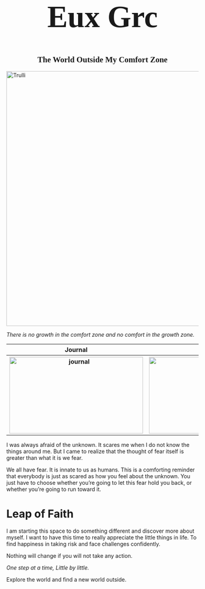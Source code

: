 <html>
<body>
  
<h1 style="font-size:80px;font-family:Quiska;text-align:center">Eux Grc</h1>

<h2 style="font-family:Mahoni Free Personal Use;text-align:center">The World Outside My Comfort Zone</h2> 
</body>
  
  
<img src="https://scontent.fmnl9-1.fna.fbcdn.net/v/t1.0-9/p720x720/83097508_627735004663166_2889125973469429760_o.jpg?_nc_cat=101&_nc_sid=dd9801&_nc_eui2=AeEpYYkk6sN5thIQnaT4Cu6Hop3RM-xiXZOindEz7GJdk2Bg9BskkY4fpStFZLKSzWe3IMv9W-kfyxtGjMxVGghR&_nc_ohc=K5DNAgJjUmQAX8BzH9l&_nc_ht=scontent.fmnl9-1.fna&_nc_tp=6&oh=0884f3fd772dbc72b13ac57ec5c90bb0&oe=5EFF7319" alt="Trulli" width="1000" height="666">

<em>There is no growth in the comfort zone and no comfort in the growth zone.</em>

<table>
  <tr>
    <th>Journal</th>
    <th>Travel</th>
    <th>Expression</th>
  </tr>
  <tr>
    <th><img src="https://scontent.fmnl9-1.fna.fbcdn.net/v/t1.0-0/p180x540/101558702_719492158820783_2642929446586069044_o.jpg?_nc_cat=100&_nc_sid=e007fa&_nc_eui2=AeGNuWRTT1WOOSAPC_iYwBvTMov0bSfJgrgyi_RtJ8mCuGKUjdQ7Wb3MMvF2waJ9ymSXlXVKxCKKmdqN_sm4zfQs&_nc_ohc=sTjNbds2ZJ8AX-Lyt_j&_nc_ht=scontent.fmnl9-1.fna&_nc_tp=6&oh=557c95cf9320ea7f0dc9e8ba8f748962&oe=5F0272AE" alt="journal" width="350" height="200"></th>
    <th><img src="https://scontent.fmnl9-1.fna.fbcdn.net/v/t1.0-0/p180x540/101951320_719492128820786_8269509356822071428_o.jpg?_nc_cat=100&_nc_sid=e007fa&_nc_eui2=AeEr5clS52LmSUZRpD0Xu0LFBTdvJ8_BNnYFN28nz8E2dqNXgT-XYe4msJajEL9uoETJ5ZGgqEoBRrnjE3A374pL&_nc_ohc=Aeths5fSYJwAX8T48EU&_nc_ht=scontent.fmnl9-1.fna&_nc_tp=6&oh=3d5307a02dd0c2fc4559d1523560598a&oe=5F00B883" alt="travel" width="350" height="200"></th>
     <th><img src="https://scontent.fmnl9-1.fna.fbcdn.net/v/t1.0-0/p180x540/102936311_719492152154117_7458794962615906772_o.jpg?_nc_cat=107&_nc_sid=e007fa&_nc_eui2=AeGuRkpISewuTIwvHmLpKdwTLtG9vmY91J8u0b2-Zj3Un6g11FnXIba995WwqrhU1leFDhVsVqBU4utjIFHPLCx6&_nc_ohc=zcRMsHFMvOoAX8XKPNm&_nc_ht=scontent.fmnl9-1.fna&_nc_tp=6&oh=84eecc4fc7ce94bbe44d3535186b0b52&oe=5F03BD10" alt="expression" width="350" height="200"></th>
  </tr>
</table>    
  
<p>I was always afraid of the unknown. It scares me when I do not know the things around me. But I came to realize that the thought of fear itself is greater than what it is we fear.</p>

<p>We all have fear. It is innate to us as humans. This is a comforting reminder that everybody is just as scared as how you feel about the unknown. You just have to choose whether you’re going to let this fear hold you back, or whether you’re going to run toward it.</p>

<h1>Leap of Faith</h1>

<p>I am starting this space to do something different and discover more about myself. I want to have this time to really appreciate the little things in life. To find happiness in taking risk and face challenges confidently.</p> 

<p>Nothing will change if you will not take any action.</p>
<em>One step at a time, Little by little.</em>
<p>Explore the world and find a new world outside.</p>


</html>

